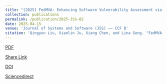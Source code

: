 ```yaml
---
title: "[2025] FedMVA: Enhancing Software Vulnerability Assessment via Federated Multimodal Learning"
collection: publications
permalink: /publication/2025-JSS-02
date: 2025-04-15
venue: 'Journal of Systems and Software (JSS) —— CCF B'
citation: 'Qingyun Liu, Xiaolin Ju, Xiang Chen, and Lina Gong. "FedMVA: Enhancing Software Vulnerability Assessment via Federated Multimodal Learning". Journal of Systems and Software, 2025, 228: 112469.'
---
```


[PDF](http://ntu-juking.github.io/files/JSS-2025-02-Self.pdf)

[Share Link](https://authors.elsevier.com/a/1l2IpbKHpKFcS)

[DOI](https://doi.org/10.1016/j.jss.2025.112469)

[Sciencedirect](https://www.sciencedirect.com/science/article/abs/pii/S0164121225001372)


